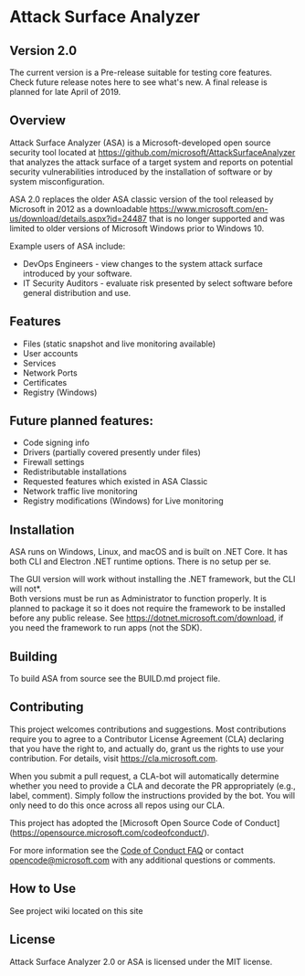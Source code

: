 ﻿# Attack Surface Analyzer 

## Version 2.0

The current version is a Pre-release suitable for testing core features.  Check future release notes here to see what's new.  A final release is planned for late April of 2019.

## Overview

Attack Surface Analyzer (ASA) is a Microsoft-developed open source security tool 
located at https://github.com/microsoft/AttackSurfaceAnalyzer that analyzes the attack 
surface of a target system and reports on potential security vulnerabilities introduced by 
the installation of software or by system misconfiguration. 

ASA 2.0 replaces the older ASA classic version of the tool released by Microsoft in 2012 
as a downloadable https://www.microsoft.com/en-us/download/details.aspx?id=24487 
that is no longer supported and was limited to older versions of Microsoft Windows 
prior to Windows 10.  

Example users of ASA include:
* DevOps Engineers - view changes to the system attack surface introduced by your 
software.
* IT Security Auditors - evaluate risk presented by select software before general 
distribution and use.

## Features

- Files (static snapshot and live monitoring available)
- User accounts
- Services
- Network Ports
- Certificates
- Registry (Windows)

## Future planned features:
- Code signing info
- Drivers (partially covered presently under files)
- Firewall settings
- Redistributable installations
- Requested features which existed in ASA Classic
- Network traffic live monitoring
- Registry modifications (Windows) for Live monitoring

## Installation

ASA runs on Windows, Linux, and macOS and is built on .NET Core.  It has both CLI and 
Electron .NET runtime options.  There is no setup per se.

The GUI version will work without installing the .NET framework, but the CLI will not*.  
Both versions must be run as Administrator to function properly.  It is planned to package it 
so it does not require the framework to be installed before any public release.
See https://dotnet.microsoft.com/download, if you need the framework to run apps (not the SDK).

## Building

To build ASA from source see the BUILD.md project file.

## Contributing

This project welcomes contributions and suggestions. Most contributions require you to 
agree to a Contributor License Agreement (CLA) declaring that you have the right to, 
and actually do, grant us the rights to use your contribution. For details, visit 
https://cla.microsoft.com.

When you submit a pull request, a CLA-bot will automatically determine whether you 
need to provide a CLA and decorate the PR appropriately (e.g., label, comment). Simply 
follow the instructions provided by the bot. You will only need to do this once across all 
repos using our CLA.

This project has adopted the [Microsoft Open Source Code of Conduct]
(https://opensource.microsoft.com/codeofconduct/).

For more information see the [Code of Conduct FAQ](https://opensource.microsoft.com/codeofconduct/faq/) or
contact [opencode@microsoft.com](mailto:opencode@microsoft.com) with any additional questions or comments.

## How to Use

See project wiki located on this site

## License

Attack Surface Analyzer 2.0 or ASA is licensed under the MIT license.
